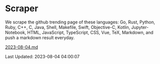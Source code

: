# Scraper

We scrape the github trending page of these languages: Go, Rust, Python, Ruby, C++, C, Java, Shell, Makefile, Swift, Objective-C, Kotlin, Jupyter-Notebook, HTML, JavaScript, TypeScript, CSS, Vue, TeX, Markdown, and push a markdown result everyday.

[2023-08-04.md](https://github.com/yangwenmai/github-trending-backup/blob/master/2023-08-04.md)

Last Updated: 2023-08-04 04:00:07